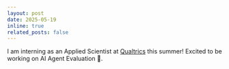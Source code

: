 ```yaml
---
layout: post
date: 2025-05-19
inline: true
related_posts: false
---
```


I am interning as an Applied Scientist at [Qualtrics](https://www.qualtrics.com/) this summer! Excited to be working on AI Agent Evaluation 🤖.
